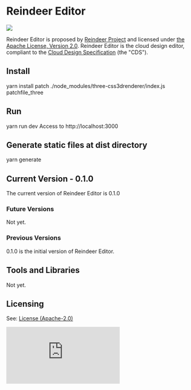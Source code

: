 # Reindeer Editor


![](https://reindeer.tech/assets/img/Reindeer_Color.png)

Reindeer Editor is proposed by [Reindeer Project](https://reindeer.tech) and licensed under [the Apache License, Version 2.0]((https://github.com/reindeer-project/CloudDesign-Specification/blob/master/LICENSE)).
Reindeer Editor is the cloud design editor, compliant to the [Cloud Design Specification]((https://docs.reindeer.tech/)) (the "CDS").

## Install

yarn install
patch ./node_modules/three-css3drenderer/index.js patchfile_three

## Run

yarn run dev
Access to http://localhost:3000

## Generate static files at dist directory

yarn generate


## Current Version - 0.1.0

The current version of Reindeer Editor is 0.1.0

### Future Versions

Not yet.

### Previous Versions

0.1.0 is the initial version of Reindeer Editor.

## Tools and Libraries

Not yet.

## Licensing

See: [License (Apache-2.0)](https://github.com/reindeer-project/CloudDesign-Specification/blob/master/LICENSE)

![Analytics](https://ga-beacon.appspot.com/UA-119014319-4/readme.md?pixel)

